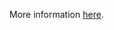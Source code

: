 More information [here](https://docs.prismacloud.io/en/enterprise-edition/policy-reference/kubernetes-policies/kubernetes-policy-index/ensure-that-the-protect-kernel-defaults-argument-is-set-to-true).
